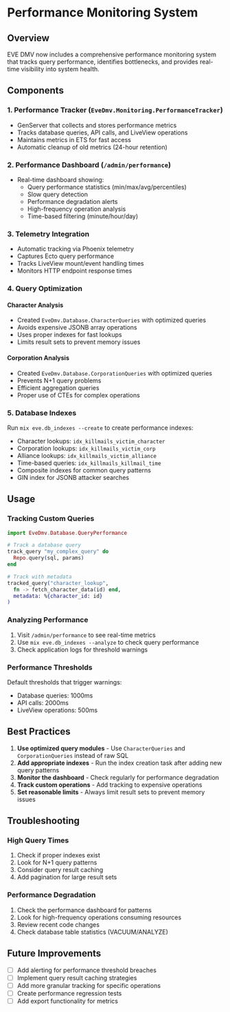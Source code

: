 # Performance Monitoring System

## Overview

EVE DMV now includes a comprehensive performance monitoring system that tracks query performance, identifies bottlenecks, and provides real-time visibility into system health.

## Components

### 1. Performance Tracker (`EveDmv.Monitoring.PerformanceTracker`)
- GenServer that collects and stores performance metrics
- Tracks database queries, API calls, and LiveView operations
- Maintains metrics in ETS for fast access
- Automatic cleanup of old metrics (24-hour retention)

### 2. Performance Dashboard (`/admin/performance`)
- Real-time dashboard showing:
  - Query performance statistics (min/max/avg/percentiles)
  - Slow query detection
  - Performance degradation alerts
  - High-frequency operation analysis
  - Time-based filtering (minute/hour/day)

### 3. Telemetry Integration
- Automatic tracking via Phoenix telemetry
- Captures Ecto query performance
- Tracks LiveView mount/event handling times
- Monitors HTTP endpoint response times

### 4. Query Optimization

#### Character Analysis
- Created `EveDmv.Database.CharacterQueries` with optimized queries
- Avoids expensive JSONB array operations
- Uses proper indexes for fast lookups
- Limits result sets to prevent memory issues

#### Corporation Analysis  
- Created `EveDmv.Database.CorporationQueries` with optimized queries
- Prevents N+1 query problems
- Efficient aggregation queries
- Proper use of CTEs for complex operations

### 5. Database Indexes
Run `mix eve.db_indexes --create` to create performance indexes:
- Character lookups: `idx_killmails_victim_character`
- Corporation lookups: `idx_killmails_victim_corp`
- Alliance lookups: `idx_killmails_victim_alliance`
- Time-based queries: `idx_killmails_killmail_time`
- Composite indexes for common query patterns
- GIN index for JSONB attacker searches

## Usage

### Tracking Custom Queries

```elixir
import EveDmv.Database.QueryPerformance

# Track a database query
track_query "my_complex_query" do
  Repo.query(sql, params)
end

# Track with metadata
tracked_query("character_lookup", 
  fn -> fetch_character_data(id) end,
  metadata: %{character_id: id}
)
```

### Analyzing Performance

1. Visit `/admin/performance` to see real-time metrics
2. Use `mix eve.db_indexes --analyze` to check query performance
3. Check application logs for threshold warnings

### Performance Thresholds

Default thresholds that trigger warnings:
- Database queries: 1000ms
- API calls: 2000ms  
- LiveView operations: 500ms

## Best Practices

1. **Use optimized query modules** - Use `CharacterQueries` and `CorporationQueries` instead of raw SQL
2. **Add appropriate indexes** - Run the index creation task after adding new query patterns
3. **Monitor the dashboard** - Check regularly for performance degradation
4. **Track custom operations** - Add tracking to expensive operations
5. **Set reasonable limits** - Always limit result sets to prevent memory issues

## Troubleshooting

### High Query Times
1. Check if proper indexes exist
2. Look for N+1 query patterns
3. Consider query result caching
4. Add pagination for large result sets

### Performance Degradation
1. Check the performance dashboard for patterns
2. Look for high-frequency operations consuming resources
3. Review recent code changes
4. Check database table statistics (VACUUM/ANALYZE)

## Future Improvements

- [ ] Add alerting for performance threshold breaches
- [ ] Implement query result caching strategies
- [ ] Add more granular tracking for specific operations
- [ ] Create performance regression tests
- [ ] Add export functionality for metrics